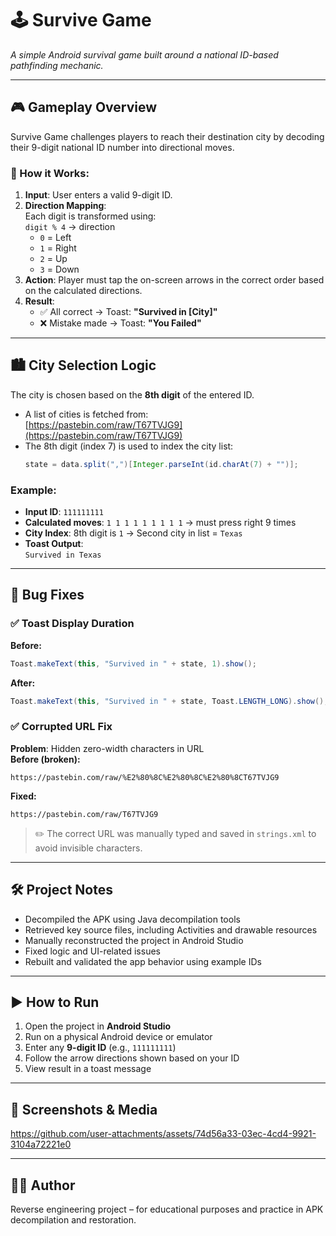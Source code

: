 # 🕹️ Survive Game

_A simple Android survival game built around a national ID-based pathfinding mechanic._

---

## 🎮 Gameplay Overview

Survive Game challenges players to reach their destination city by decoding their 9-digit national ID number into directional moves.

### 🔢 How it Works:
1. **Input**: User enters a valid 9-digit ID.
2. **Direction Mapping**:  
   Each digit is transformed using:  
   `digit % 4` → direction  
   - `0` = Left  
   - `1` = Right  
   - `2` = Up  
   - `3` = Down  
3. **Action**: Player must tap the on-screen arrows in the correct order based on the calculated directions.
4. **Result**:
   - ✅ All correct → Toast: **"Survived in [City]"**
   - ❌ Mistake made → Toast: **"You Failed"**

---

## 🏙️ City Selection Logic

The city is chosen based on the **8th digit** of the entered ID.

- A list of cities is fetched from:  
  [https://pastebin.com/raw/T67TVJG9](https://pastebin.com/raw/T67TVJG9)
- The 8th digit (index 7) is used to index the city list:
  ```java
  state = data.split(",")[Integer.parseInt(id.charAt(7) + "")];
  ```

### Example:
- **Input ID**: `111111111`  
- **Calculated moves**: `1 1 1 1 1 1 1 1 1` → must press right 9 times  
- **City Index**: 8th digit is `1` → Second city in list = `Texas`  
- **Toast Output**:  
  `Survived in Texas`

---

## 🐛 Bug Fixes

### ✅ Toast Display Duration
**Before:**
```java
Toast.makeText(this, "Survived in " + state, 1).show();
```
**After:**
```java
Toast.makeText(this, "Survived in " + state, Toast.LENGTH_LONG).show();
```

### ✅ Corrupted URL Fix
**Problem**: Hidden zero-width characters in URL  
**Before (broken):**
```
https://pastebin.com/raw/%E2%80%8C%E2%80%8C%E2%80%8CT67TVJG9
```
**Fixed:**
```
https://pastebin.com/raw/T67TVJG9
```

> ✏️ The correct URL was manually typed and saved in `strings.xml` to avoid invisible characters.

---

## 🛠️ Project Notes

- Decompiled the APK using Java decompilation tools
- Retrieved key source files, including Activities and drawable resources
- Manually reconstructed the project in Android Studio
- Fixed logic and UI-related issues
- Rebuilt and validated the app behavior using example IDs

---

## ▶️ How to Run

1. Open the project in **Android Studio**
2. Run on a physical Android device or emulator
3. Enter any **9-digit ID** (e.g., `111111111`)
4. Follow the arrow directions shown based on your ID
5. View result in a toast message




---

## 📸 Screenshots & Media

https://github.com/user-attachments/assets/74d56a33-03ec-4cd4-9921-3104a72221e0

---

## 👨‍💻 Author

Reverse engineering project – for educational purposes and practice in APK decompilation and restoration.
